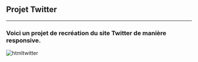 ## Projet Twitter
-------------------
### Voici un projet de recréation du site Twitter de manière responsive.

![htmltwitter](https://user-images.githubusercontent.com/91453935/142668817-38656714-a0f0-4a03-b1d0-8ac29a07a67f.png)
